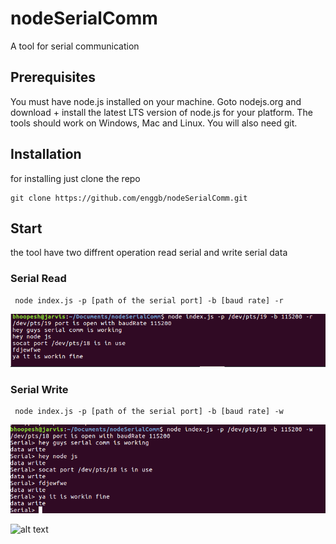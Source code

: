 # nodeSerialComm
A tool for serial communication

## Prerequisites
You must have node.js installed on your machine. Goto nodejs.org and download + install the latest LTS version of node.js for your platform. The tools should work on Windows, Mac and Linux. You will also need git.

## Installation

for installing just clone the repo

    git clone https://github.com/enggb/nodeSerialComm.git  

## Start
the tool have two diffrent operation read serial and write serial data 
### Serial Read

     node index.js -p [path of the serial port] -b [baud rate] -r
     
   ![alt text](https://github.com/enggb/nodeSerialComm/blob/master/image/read.png)
     
     
### Serial Write

     node index.js -p [path of the serial port] -b [baud rate] -w

   ![alt text](https://github.com/enggb/nodeSerialComm/blob/master/image/write.png)
   
   
   ![alt text](https://drive.google.com/open?id=14u7MN5jV0CCGyl7Y4FOUoiwfnjh1tine)

